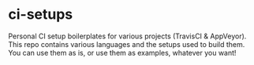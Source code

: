 # ci-setups

Personal CI setup boilerplates for various projects (TravisCI &amp; AppVeyor). This repo contains various languages and the setups used to build them. You can use them as is, or use them as examples, whatever you want!
